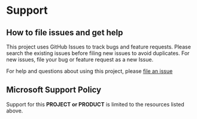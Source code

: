 # Support



## How to file issues and get help

This project uses GitHub Issues to track bugs and feature requests. Please search the existing
issues before filing new issues to avoid duplicates.  For new issues, file your bug or
feature request as a new Issue.

For help and questions about using this project, please [file an issue](/../../issues/new)

## Microsoft Support Policy

Support for this **PROJECT or PRODUCT** is limited to the resources listed above.
